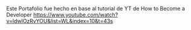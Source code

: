 Este Portafolio fue hecho en base al tutorial de YT de 
How to Become a Developer
https://www.youtube.com/watch?v=ldwlOzRvYOU&list=WL&index=10&t=43s
